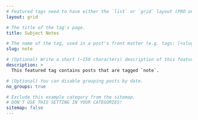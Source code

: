 ```yaml
---
# Featured tags need to have either the `list` or `grid` layout (PRO only).
layout: grid

# The title of the tag's page.
title: Subject Notes

# The name of the tag, used in a post's front matter (e.g. tags: [<slug>]).
slug: note

# (Optional) Write a short (~150 characters) description of this featured tag.
description: >
  This featured tag contains posts that are tagged `note`.

# (Optional) You can disable grouping posts by date.
no_groups: true

# Exclude this example category from the sitemap.
# DON'T USE THIS SETTING IN YOUR CATEGORIES!
sitemap: false
---
```

